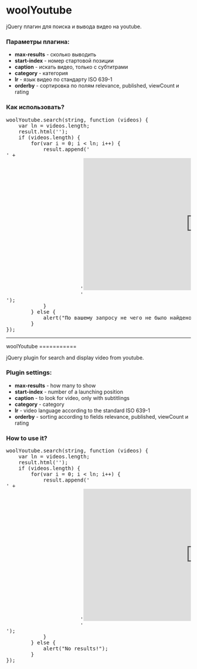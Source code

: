 woolYoutube
===========

jQuery плагин для поиска и вывода видео на youtube.

<h3>Параметры плагина:</h3>
<ul>
    <li><b>max-results</b> - сколько выводить</li>
    <li><b>start-index</b> - номер стартовой позиции</li>
    <li><b>caption</b> - искать видео, только с субтитрами</li>
    <li><b>category</b> - категория</li>
    <li><b>lr</b> - язык видео по стандарту ISO 639-1</li>
    <li><b>orderby</b> - сортировка по полям relevance, published, viewCount и rating</li>
</ul>
<h3>Как использовать?</h3>
<pre>
woolYoutube.search(string, function (videos) {
    var ln = videos.length;
    result.html('');
    if (videos.length) {
        for(var i = 0; i < ln; i++) {
            result.append('<div class="trailer">' +
                        '<iframe width="640" height="360" src="http://www.youtube.com/embed/' + videos[i].id + '" frameborder="0" allowfullscreen></iframe>' +
                        '</div>');
            }
        } else {
            alert("По вашему запросу не чего не было найдено!");
        }
});
</pre>
<hr />
woolYoutube
===========

jQuery plugin for search and display video from youtube.

<h3>Plugin settings:</h3>
<ul>
    <li><b>max-results</b> - how many to show</li>
    <li><b>start-index</b> - number of a launching position</li>
    <li><b>caption</b> - to look for video, only with subtitlings</li>
    <li><b>category</b> - category</li>
    <li><b>lr</b> - video language according to the standard ISO 639-1</li>
    <li><b>orderby</b> - sorting according to fields relevance, published, viewCount и rating</li>
</ul>
<h3>How to use it?</h3>
<pre>
woolYoutube.search(string, function (videos) {
    var ln = videos.length;
    result.html('');
    if (videos.length) {
        for(var i = 0; i < ln; i++) {
            result.append('<div class="trailer">' +
                        '<iframe width="640" height="360" src="http://www.youtube.com/embed/' + videos[i].id + '" frameborder="0" allowfullscreen></iframe>' +
                        '</div>');
            }
        } else {
            alert("No results!");
        }
});
</pre>